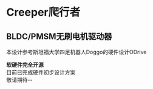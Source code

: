 # Creeper爬行者  
## BLDC/PMSM无刷电机驱动器  

本设计参考斯坦福大学四足机器人Doggo的硬件设计ODrive  

**软硬件完全开源**  
目前已完成硬件初步设计方案  
敬请期待--

